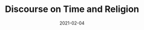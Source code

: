 ---
title: "Discourse on Time and Religion"
collection: publications
permalink: /publications/ICS
excerpt: '3rd International Conference on Social Sciences in the 21st Century'
date: 2021-02-04
venue: '3rd International Conference on Social Sciences in the 21st Century'
paperurl: 'https://www.dpublication.com/wp-content/uploads/2021/06/323-342.pdf'
---